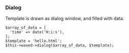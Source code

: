 ### Dialog
Template is drawn as dialog window, and filled with data.

```
$array_of_data = [
  'time' => date('H:i:s'),
];
$template = 'hello.html';
$this->waxed->dialog($array_of_data, $template);

```

